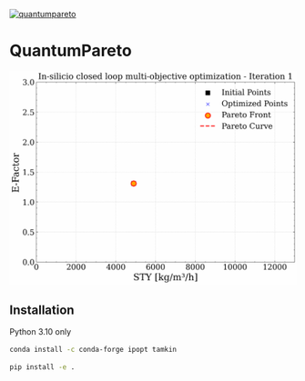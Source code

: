[![quantumpareto](https://github.com/lennartthi/QuantumPareto/actions/workflows/quantumpareto.yml/badge.svg)](https://github.com/lennartthi/QuantumPareto/actions/workflows/quantumpareto.yml)

# QuantumPareto

![System 1 Pareto Front](examples/system_1/tsemo/output/plots/pareto_front_animation.gif)

## Installation

Python 3.10 only

```bash
conda install -c conda-forge ipopt tamkin
```


```bash
pip install -e .
```